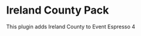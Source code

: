 Ireland County Pack
=============================

This plugin adds Ireland County to Event Espresso 4
